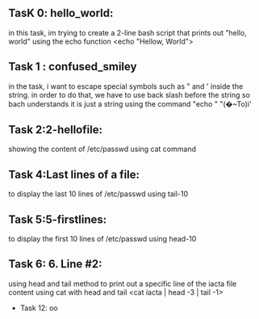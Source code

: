 TasK 0: hello_world:
-
in this task, im trying to create a 2-line bash script that prints out "hello, world" using the echo function <echo "Hellow, World">

Task 1 : confused_smiley
-
in the task, i want to escape special symbols such as " and ' inside the string. in order to do that, we have to use back slash before the string so bach understands it is just a string using the command "echo " \"(�~To)i'

Task 2:2-hellofile:
-
showing the content of /etc/passwd using cat command

Task 4:Last lines of a file:
-
to display the last 10 lines of /etc/passwd using tail-10

Task 5:5-firstlines:
-
to display the first 10 lines of /etc/passwd using head-10

Task 6: 6. Line #2:
-
using head and tail method to print out a specific line of the iacta file content using cat with head and tail <cat iacta | head -3 | tail -1>

- Task 12: oo
